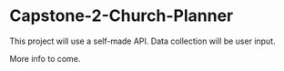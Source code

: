 # Capstone-2-Church-Planner

This project will use a self-made API. Data collection will be user input.

More info to come.
